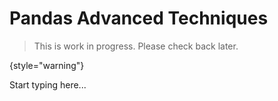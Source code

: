 # Pandas Advanced Techniques

> This is work in progress. Please check back later.
> 
{style="warning"}

Start typing here...